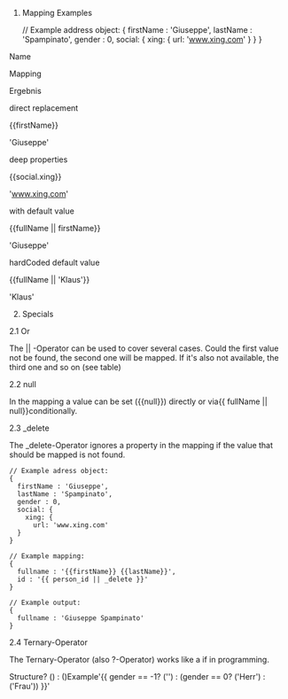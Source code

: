 1. Mapping Examples

    // Example address object:
    {
      firstName : 'Giuseppe', 
      lastName : 'Spampinato', 
      gender : 0, 
      social: { 
        xing: { 
          url: 'www.xing.com'
        }
      } 
    }

Name

Mapping

Ergebnis

direct replacement

{{firstName}}

'Giuseppe'

deep properties

{{social.xing}}

'www.xing.com'

with default value

{{fullName || firstName}}

'Giuseppe'

hardCoded default value

{{fullName || 'Klaus'}}

'Klaus'

2. Specials

2.1 Or

The || -Operator can be used to cover several cases. Could the first value not be found, the second one will be mapped. If it's also not available, the third one and so on (see table)

2.2 null

In the mapping a value can be set ({{null}}) directly or via{{ fullName || null}}conditionally.

2.3 _delete

The _delete-Operator ignores a property in the mapping if the value that should be mapped is not found.

    // Example adress object:
    {
      firstName : 'Giuseppe', 
      lastName : 'Spampinato', 
      gender : 0, 
      social: { 
        xing: { 
          url: 'www.xing.com' 
      } 
    }

    // Example mapping:
    {
      fullname : '{{firstName}} {{lastName}}', 
      id : '{{ person_id || _delete }}'
    }

    // Example output:
    {
      fullname : 'Giuseppe Spampinato'
    }

2.4 Ternary-Operator

The Ternary-Operator (also ?-Operator) works like a if in programming.

Structure<Condition>? (<mapping if true>) : (<mapping if false>)Example'{{ gender == -1? ('') : (gender == 0? ('Herr') : ('Frau')) }}'
